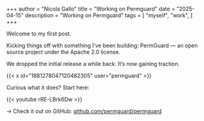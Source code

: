 +++
author = "Nicola Gallo"
title = "Working on Permguard"
date = "2025-04-15"
description = "Working on Permguard"
tags = [
    "myself",
    "work",
]
+++

Welcome to my first post. 

Kicking things off with something I’ve been building: PermGuard — an open source project under the Apache 2.0 license.
<!--more-->

We dropped the initial release a while back. It’s now gaining traction.

{{< x id="1881278047120482305" user="permguard" >}}

Curious what it does? Start here:

{{< youtube rRE-LBrk6Dw >}}

→ Check it out on GitHub: [github.com/permguard/permguard](https://github.com/permguard/permguard)
